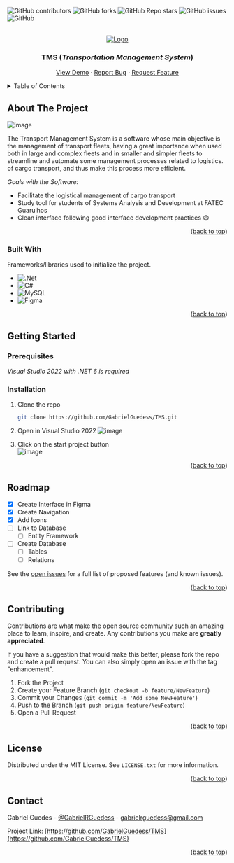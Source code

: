 <a name="readme-top"></a>


<!-- PROJECT SHIELDS -->
![GitHub contributors](https://img.shields.io/github/contributors/GabrielGuedess/TMS?color=%230264C7&style=for-the-badge)
![GitHub forks](https://img.shields.io/github/forks/GabrielGuedess/TMS?color=%230264C7&style=for-the-badge)
![GitHub Repo stars](https://img.shields.io/github/stars/GabrielGuedess/TMS?color=%230264C7&style=for-the-badge)
![GitHub issues](https://img.shields.io/github/issues/GabrielGuedess/TMS?color=%230264C7&style=for-the-badge)
![GitHub](https://img.shields.io/github/license/GabrielGuedess/TMS?color=%230264C8&style=for-the-badge)


<!-- PROJECT LOGO -->
<br />
<div align="center">
  <a href="https://github.com/othneildrew/Best-README-Template">
    <img src="https://user-images.githubusercontent.com/64827875/186337802-3382963e-746f-43b5-99ad-0e822b8070aa.png" alt="Logo">
  </a>

  <h3 align="center">TMS (<em>Transportation Management System</em>)</h3>

  <p align="center">
    <a href="https://user-images.githubusercontent.com/64827875/186341028-a1373f76-d9d6-4dd7-a520-e984fe926ff5.png">View Demo</a>
    ·
    <a href="https://github.com/GabrielGuedess/TMS/issues">Report Bug</a>
    ·
    <a href="https://github.com/GabrielGuedess/TMS/issues">Request Feature</a>
  </p>
</div>


<!-- TABLE OF CONTENTS -->
<details>
  <summary>Table of Contents</summary>
  <ol>
    <li>
      <a href="#about-the-project">About The Project</a>
      <ul>
        <li><a href="#built-with">Built With</a></li>
      </ul>
    </li>
    <li>
      <a href="#getting-started">Getting Started</a>
      <ul>
        <li><a href="#prerequisites">Prerequisites</a></li>
        <li><a href="#installation">Installation</a></li>
      </ul>
    </li>
    <li><a href="#roadmap">Roadmap</a></li>
    <li><a href="#contributing">Contributing</a></li>
    <li><a href="#license">License</a></li>
    <li><a href="#contact">Contact</a></li>
  </ol>
</details>


<!-- ABOUT THE PROJECT -->
## About The Project

![image](https://user-images.githubusercontent.com/64827875/186341028-a1373f76-d9d6-4dd7-a520-e984fe926ff5.png)

The Transport Management System is a software whose main objective is the management of transport fleets, having a great importance when used both in large and complex fleets and in smaller and simpler fleets to streamline and automate some management processes related to logistics. of cargo transport, and thus make this process more efficient.

_Goals with the Software:_
* Facilitate the logistical management of cargo transport
* Study tool for students of Systems Analysis and Development at FATEC Guarulhos
* Clean interface following good interface development practices :smile:

<p align="right">(<a href="#readme-top">back to top</a>)</p>


### Built With

Frameworks/libraries used to initialize the project.

* ![.Net](https://img.shields.io/badge/.NET-5C2D91?style=for-the-badge&logo=.net&logoColor=white)
* ![C#](https://img.shields.io/badge/c%23-%23239120.svg?style=for-the-badge&logo=c-sharp&logoColor=white)
* ![MySQL](https://img.shields.io/badge/mysql-%2300f.svg?style=for-the-badge&logo=mysql&logoColor=white)
* ![Figma](https://img.shields.io/badge/figma-%23F24E1E.svg?style=for-the-badge&logo=figma&logoColor=white)

<p align="right">(<a href="#readme-top">back to top</a>)</p>


<!-- GETTING STARTED -->
## Getting Started

### Prerequisites

_Visual Studio 2022 with .NET 6 is required_

### Installation

1. Clone the repo
   ```sh
   git clone https://github.com/GabrielGuedess/TMS.git
   ```
   
2. Open in Visual Studio 2022
   ![image](https://user-images.githubusercontent.com/64827875/186345783-8d3f9daf-530f-477a-b26a-be6155bc2c1f.png)

4. Click on the start project button
   <br />
   ![image](https://user-images.githubusercontent.com/64827875/186345946-12e7d354-8c6b-4000-912b-da31930e4d02.png)

<p align="right">(<a href="#readme-top">back to top</a>)</p>


<!-- ROADMAP -->
## Roadmap

- [x] Create Interface in Figma
- [x] Create Navigation
- [x] Add Icons
- [ ] Link to Database
    - [ ] Entity Framework 
- [ ] Create Database
    - [ ] Tables
    - [ ] Relations

See the [open issues](https://github.com/GabrielGuedess/TMS/issues) for a full list of proposed features (and known issues).

<p align="right">(<a href="#readme-top">back to top</a>)</p>


<!-- CONTRIBUTING -->
## Contributing

Contributions are what make the open source community such an amazing place to learn, inspire, and create. Any contributions you make are **greatly appreciated**.

If you have a suggestion that would make this better, please fork the repo and create a pull request. You can also simply open an issue with the tag "enhancement".

1. Fork the Project
2. Create your Feature Branch (`git checkout -b feature/NewFeature`)
3. Commit your Changes (`git commit -m 'Add some NewFeature'`)
4. Push to the Branch (`git push origin feature/NewFeature`)
5. Open a Pull Request

<p align="right">(<a href="#readme-top">back to top</a>)</p>


<!-- LICENSE -->
## License

Distributed under the MIT License. See `LICENSE.txt` for more information.

<p align="right">(<a href="#readme-top">back to top</a>)</p>


<!-- CONTACT -->
## Contact

Gabriel Guedes - [@GabrielRGuedess](https://twitter.com/GabrielRGuedess) - gabrielrguedess@gmail.com

Project Link: [https://github.com/GabrielGuedess/TMS](https://github.com/GabrielGuedess/TMS)

<p align="right">(<a href="#readme-top">back to top</a>)</p>
